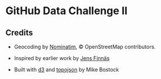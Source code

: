 GitHub Data Challenge II
========================




Credits
-------

* Geocoding by [Nominatim](http://wiki.openstreetmap.org/wiki/Nominatim),
  &copy; OpenStreetMap contributors.

* Inspired by earlier work by [Jens Finnäs](http://jensfinnas.com/dataist/ows/)

* Built with [d3](d3js.org) and [topojson](https://github.com/mbostock/topojson)
  by Mike Bostock
